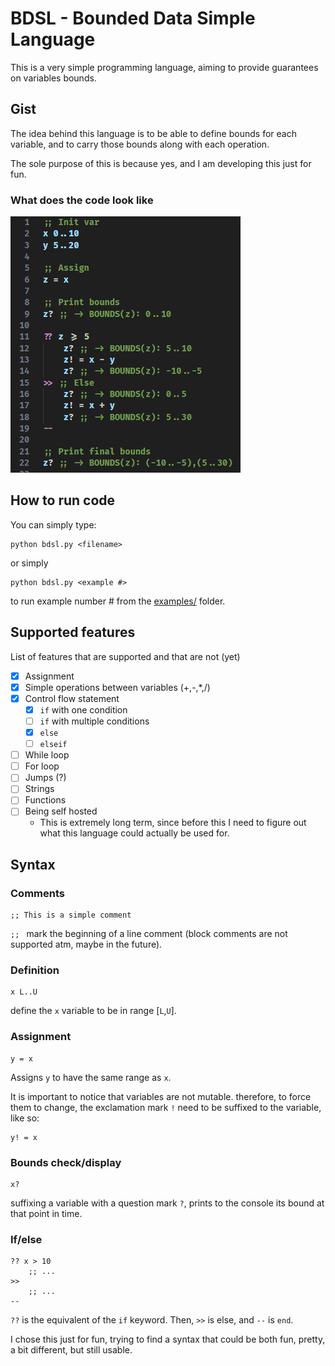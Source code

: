 # BDSL - Bounded Data Simple Language

This is a very simple programming language, aiming to provide guarantees on variables bounds.

## Gist

The idea behind this language is to be able to define bounds for each variable,
and to carry those bounds along with each operation.

The sole purpose of this is because yes, and I am developing this just for fun.

### What does the code look like

![example_2_img](docs/images/example_2_image.png)

## How to run code

You can simply type:
```
python bdsl.py <filename>
```
or simply
```
python bdsl.py <example #>
```
to run example number # from the [examples/](examples/) folder.

## Supported features

List of features that are supported and that are not (yet)

- [x] Assignment
- [x] Simple operations between variables (+,-,*,/)
- [x] Control flow statement
  - [x] `if` with one condition
  - [ ] `if` with multiple conditions
  - [x] `else`
  - [ ] `elseif`
- [ ] While loop
- [ ] For loop
- [ ] Jumps (?)
- [ ] Strings
- [ ] Functions
- [ ] Being self hosted
  - This is extremely long term, since before this I need to figure out what this language could actually be used for.
  
## Syntax

### Comments
```
;; This is a simple comment
```
`;; ` mark the beginning of a line comment (block comments are not supported atm, maybe in the future).

### Definition
```
x L..U
```
define the `x` variable to be in range [`L`,`U`].

### Assignment
```
y = x
```
Assigns `y` to have the same range as `x`.

It is important to notice that variables are not mutable.
therefore, to force them to change, the exclamation mark `!` need to be suffixed to the variable, like so:
```
y! = x
```

### Bounds check/display
```
x?
```
suffixing a variable with a question mark `?`, prints to the console its bound at that point in time.

### If/else

```
?? x > 10
    ;; ...
>>
    ;; ...
--
```
`??` is the equivalent of the `if` keyword.
Then, `>>` is else, and `--` is `end`.

I chose this just for fun, trying to find a syntax that could be
both fun, pretty, a bit different, but still usable.

